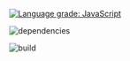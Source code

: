 [![Language grade: JavaScript](https://img.shields.io/lgtm/grade/javascript/g/tkwok/client.svg?logo=lgtm&logoWidth=18)](https://lgtm.com/projects/g/tkwok/client/context:javascript)

![dependencies](https://david-dm.org/tkwok/repo.svg)

![build](https://travis-ci.org/tkwok/client.svg?branch=master)
